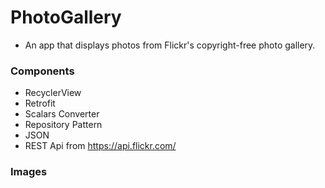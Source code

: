 # PhotoGallery

- An app that displays photos from Flickr's copyright-free photo gallery.

### Components
 
- RecyclerView
- Retrofit
- Scalars Converter
- Repository Pattern
- JSON
- REST Api from https://api.flickr.com/

### Images
